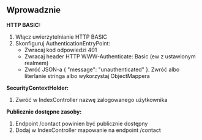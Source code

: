 ## Wprowadznie

**HTTP BASIC:**

1. Włącz uwierzytelnianie HTTP BASIC
2. Skonfiguruj AuthenticationEntryPoint:
    * Zwracaj kod odpowiedzi 401
    * Zwracaj header HTTP WWW-Authenticate: Basic (ew z ustawionym realmem)
    * Zwróć JSON-a { "message": "unauthenticated" }. Zwróć albo literlanie stringa albo wykorzystaj ObjectMappera

**SecurityContextHolder:**

1. Zwróć w IndexController nazwę zalogowanego użytkownika

**Publicznie dostępne zasoby:**

1. Endpoint /contact powinien być publicznie dostępny
2. Dodaj w IndexController mapowanie na endpoint /contact